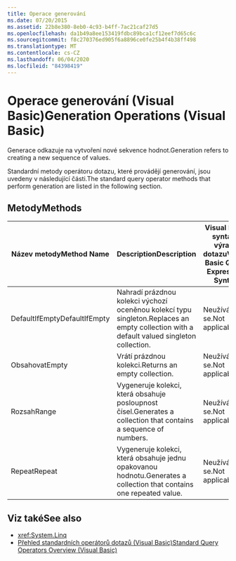 ```yaml
---
title: Operace generování
ms.date: 07/20/2015
ms.assetid: 22b8e380-8eb0-4c93-b4ff-7ac21caf27d5
ms.openlocfilehash: da1b49a8ee153419fdbc89bca1cf12eef7d65c6c
ms.sourcegitcommit: f8c270376ed905f6a8896ce0fe25b4f4b38ff498
ms.translationtype: MT
ms.contentlocale: cs-CZ
ms.lasthandoff: 06/04/2020
ms.locfileid: "84398419"
---
```

# <a name="generation-operations-visual-basic"></a><span data-ttu-id="8a6d0-102">Operace generování (Visual Basic)</span><span class="sxs-lookup"><span data-stu-id="8a6d0-102">Generation Operations (Visual Basic)</span></span>
<span data-ttu-id="8a6d0-103">Generace odkazuje na vytvoření nové sekvence hodnot.</span><span class="sxs-lookup"><span data-stu-id="8a6d0-103">Generation refers to creating a new sequence of values.</span></span>  
  
 <span data-ttu-id="8a6d0-104">Standardní metody operátoru dotazu, které provádějí generování, jsou uvedeny v následující části.</span><span class="sxs-lookup"><span data-stu-id="8a6d0-104">The standard query operator methods that perform generation are listed in the following section.</span></span>  
  
## <a name="methods"></a><span data-ttu-id="8a6d0-105">Metody</span><span class="sxs-lookup"><span data-stu-id="8a6d0-105">Methods</span></span>  
  
|<span data-ttu-id="8a6d0-106">Název metody</span><span class="sxs-lookup"><span data-stu-id="8a6d0-106">Method Name</span></span>|<span data-ttu-id="8a6d0-107">Description</span><span class="sxs-lookup"><span data-stu-id="8a6d0-107">Description</span></span>|<span data-ttu-id="8a6d0-108">Visual Basic syntaxe výrazu dotazu</span><span class="sxs-lookup"><span data-stu-id="8a6d0-108">Visual Basic Query Expression Syntax</span></span>|<span data-ttu-id="8a6d0-109">Další informace</span><span class="sxs-lookup"><span data-stu-id="8a6d0-109">More Information</span></span>|  
|-----------------|-----------------|------------------------------------------|----------------------|  
|<span data-ttu-id="8a6d0-110">DefaultIfEmpty</span><span class="sxs-lookup"><span data-stu-id="8a6d0-110">DefaultIfEmpty</span></span>|<span data-ttu-id="8a6d0-111">Nahradí prázdnou kolekci výchozí oceněnou kolekcí typu singleton.</span><span class="sxs-lookup"><span data-stu-id="8a6d0-111">Replaces an empty collection with a default valued singleton collection.</span></span>|<span data-ttu-id="8a6d0-112">Neužívá se.</span><span class="sxs-lookup"><span data-stu-id="8a6d0-112">Not applicable.</span></span>|<xref:System.Linq.Enumerable.DefaultIfEmpty%2A?displayProperty=nameWithType><br /><br /> <xref:System.Linq.Queryable.DefaultIfEmpty%2A?displayProperty=nameWithType>|  
|<span data-ttu-id="8a6d0-113">Obsahovat</span><span class="sxs-lookup"><span data-stu-id="8a6d0-113">Empty</span></span>|<span data-ttu-id="8a6d0-114">Vrátí prázdnou kolekci.</span><span class="sxs-lookup"><span data-stu-id="8a6d0-114">Returns an empty collection.</span></span>|<span data-ttu-id="8a6d0-115">Neužívá se.</span><span class="sxs-lookup"><span data-stu-id="8a6d0-115">Not applicable.</span></span>|<xref:System.Linq.Enumerable.Empty%2A?displayProperty=nameWithType>|  
|<span data-ttu-id="8a6d0-116">Rozsah</span><span class="sxs-lookup"><span data-stu-id="8a6d0-116">Range</span></span>|<span data-ttu-id="8a6d0-117">Vygeneruje kolekci, která obsahuje posloupnost čísel.</span><span class="sxs-lookup"><span data-stu-id="8a6d0-117">Generates a collection that contains a sequence of numbers.</span></span>|<span data-ttu-id="8a6d0-118">Neužívá se.</span><span class="sxs-lookup"><span data-stu-id="8a6d0-118">Not applicable.</span></span>|<xref:System.Linq.Enumerable.Range%2A?displayProperty=nameWithType>|  
|<span data-ttu-id="8a6d0-119">Repeat</span><span class="sxs-lookup"><span data-stu-id="8a6d0-119">Repeat</span></span>|<span data-ttu-id="8a6d0-120">Vygeneruje kolekci, která obsahuje jednu opakovanou hodnotu.</span><span class="sxs-lookup"><span data-stu-id="8a6d0-120">Generates a collection that contains one repeated value.</span></span>|<span data-ttu-id="8a6d0-121">Neužívá se.</span><span class="sxs-lookup"><span data-stu-id="8a6d0-121">Not applicable.</span></span>|<xref:System.Linq.Enumerable.Repeat%2A?displayProperty=nameWithType>|  
  
## <a name="see-also"></a><span data-ttu-id="8a6d0-122">Viz také</span><span class="sxs-lookup"><span data-stu-id="8a6d0-122">See also</span></span>

- <xref:System.Linq>
- [<span data-ttu-id="8a6d0-123">Přehled standardních operátorů dotazů (Visual Basic)</span><span class="sxs-lookup"><span data-stu-id="8a6d0-123">Standard Query Operators Overview (Visual Basic)</span></span>](standard-query-operators-overview.md)
